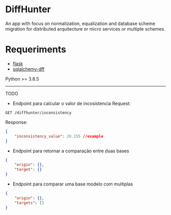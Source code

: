 # DiffHunter

An app with focus on normalization, equalization and database scheme migration for distributed arquitecture or micro services or multiple schemes.

# Requeriments
- [flask](https://github.com/pallets/flask)
- [sqlalchemy-dff](https://github.com/gianchub/sqlalchemy-diff)

Python >= 3.8.5

---

TODO

- Endpoint para calcular o valor de incosistencia
Request:
```http
GET /diffhunter/inconsistency
```

Response:
```json
{
	"inconsistency_value": 20.155 //example
}
```
- Endpoint para retornar a comparação entre duas bases
```json
{
	"origin": {},
	"target": {}
}
```
- Endpoint para comparar uma base modelo com multiplas
```json
{
	"origin": {},
	"targets": []
}
```
